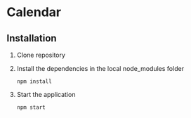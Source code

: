 # Calendar

## Installation

1. Clone repository

2. Install the dependencies in the local node_modules folder

    ```npm install```

3. Start the application

    ```npm start```
